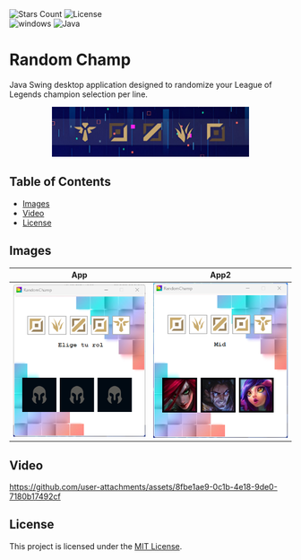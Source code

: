 <div id="Badges1">
    <img alt="Stars Count" src="https://img.shields.io/github/stars/RedondoDev/RandomChamp?style=flat-square&color=yellow">
    <img alt="License" src="https://img.shields.io/github/license/RedondoDev/RandomChamp?style=flat-square&color=rgb(18%2C%20145%2C%2082)">    
</div>
<div id="Badges2">
    <img alt="windows" src="https://img.shields.io/badge/Windows-0078D6?style=flat-square&logo=windows&logoColor=white&color=rgb(18%2C145%2C182)">
    <img alt="Java" src="https://img.shields.io/badge/Java-orange?style=flat-square">
</div>

# Random Champ
Java Swing desktop application designed to randomize your League of Legends champion selection per line.
<p align="center">
    <img src="https://github.com/RedondoDev/RandomChamp/blob/master/randomChampBanner.jpeg" width="70%">
</p>

## Table of Contents
- [Images](#images)
- [Video](#video)
- [License](#license)

## Images
| App | App2 | 
|:---:|:---:|
|![image](https://github.com/RedondoDev/RandomChamp/blob/master/appImage.png)|![image](https://github.com/RedondoDev/RandomChamp/blob/master/appImage2.png)|

## Video
https://github.com/user-attachments/assets/8fbe1ae9-0c1b-4e18-9de0-7180b17492cf

## License
This project is licensed under the [MIT License](LICENSE).
